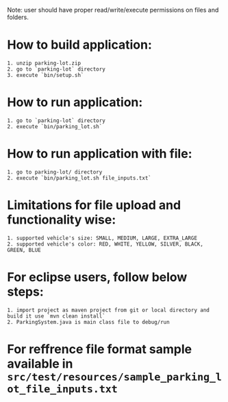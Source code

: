 
Note: user should have proper read/write/execute permissions on files and folders.

# How to build application:
	1. unzip parking-lot.zip
	2. go to `parking-lot` directory 
	3. execute `bin/setup.sh`
	
# How to run application:
	1. go to `parking-lot` directory
 	2. execute `bin/parking_lot.sh`
 	
# How to run application with file:
	1. go to parking-lot/ directory
 	2. execute `bin/parking_lot.sh file_inputs.txt` 	

# Limitations for file upload and functionality wise:
	1. supported vehicle's size: SMALL, MEDIUM, LARGE, EXTRA_LARGE
	2. supported vehicle's color: RED, WHITE, YELLOW, SILVER, BLACK, GREEN, BLUE


# For eclipse users, follow below steps:
	1. import project as maven project from git or local directory and build it use `mvn clean install`
	2. ParkingSystem.java is main class file to debug/run 
	
# For reffrence file format sample available in `src/test/resources/sample_parking_lot_file_inputs.txt`
	